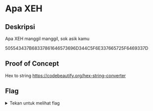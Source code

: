 # Apa XEH

## Deskripsi
Apa XEH manggil manggil, sok asik kamu

505543437B68337861646573696D344C5F6E337665725F6469337D

## Proof of Concept
Hex to string https://codebeautify.org/hex-string-converter

## Flag
<details>
<summary>Tekan untuk melihat flag</summary>
    
    PUCC{h3xadesim4L_n3ver_di3}
</details>